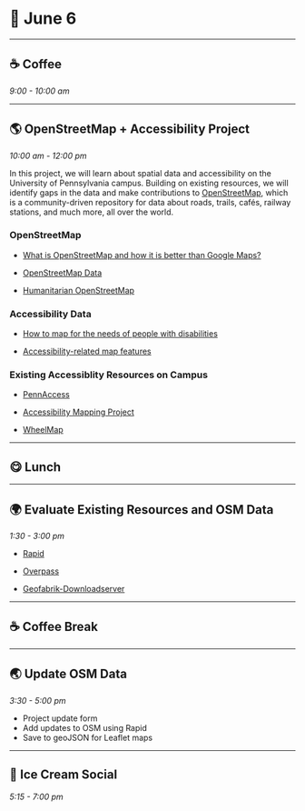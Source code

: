 # 🌿 June 6

<hr>

## ☕ Coffee
_9:00 - 10:00 am_ 

<hr>

## 🌎 OpenStreetMap + Accessibility Project
_10:00 am - 12:00 pm_  

In this project, we will learn about spatial data and accessibility on the University of Pennsylvania campus. Building on existing resources, we will identify gaps in the data and make contributions to [OpenStreetMap](https://www.openstreetmap.org/), which is a community-driven repository for data about roads, trails, cafés, railway stations, and much more, all over the world.

### OpenStreetMap 

- [What is OpenStreetMap and how it is better than Google Maps?](https://www.geoapify.com/what-is-openstreetmap-and-how-it-is-better-than-google-maps)

- [OpenStreetMap Data](https://wiki.openstreetmap.org/wiki/Beginners_Guide_1.3)

- [Humanitarian OpenStreetMap](https://www.hotosm.org/)


### Accessibility Data

- [How to map for the needs of people with disabilities](https://wiki.openstreetmap.org/wiki/How_to_map_for_the_needs_of_people_with_disabilities)

- [Accessibility-related map features](https://wiki.openstreetmap.org/wiki/Disabilities)
  
### Existing Accessiblity Resources on Campus

- [PennAccess](https://facilities.upenn.edu/maps/pennaccess)

- [Accessibility Mapping Project](https://web.sas.upenn.edu/access-map/accessibility-map/)

- [WheelMap](https://wheelmap.org/nodes/-32120084)


<hr>

## 😋 Lunch

<hr>

## 🌍 Evaluate Existing Resources and OSM Data
_1:30 - 3:00 pm_ 

- [Rapid](https://rapideditor.org/edit#background=Bing&datasets=fbRoads,msBuildings&disable_features=boundaries&map=17.84/39.95194/-75.19386)

- [Overpass](https://overpass-turbo.eu/)

- [Geofabrik-Downloadserver](http://download.geofabrik.de/)


<hr>

## ☕ Coffee Break

<hr>

## 🌏 Update OSM Data 
_3:30 - 5:00 pm_ 

- Project update form 
- Add updates to OSM using Rapid 
- Save to geoJSON for Leaflet maps

<hr>

## 🍨 Ice Cream Social
_5:15 - 7:00 pm_ 

